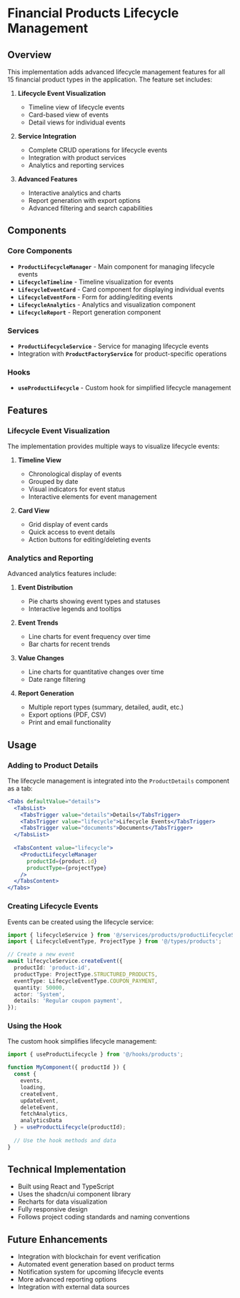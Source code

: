 # Financial Products Lifecycle Management

## Overview

This implementation adds advanced lifecycle management features for all 15 financial product types in the application. The feature set includes:

1. **Lifecycle Event Visualization**
   - Timeline view of lifecycle events
   - Card-based view of events
   - Detail views for individual events

2. **Service Integration**
   - Complete CRUD operations for lifecycle events
   - Integration with product services
   - Analytics and reporting services

3. **Advanced Features**
   - Interactive analytics and charts
   - Report generation with export options
   - Advanced filtering and search capabilities

## Components

### Core Components

- **`ProductLifecycleManager`** - Main component for managing lifecycle events
- **`LifecycleTimeline`** - Timeline visualization for events
- **`LifecycleEventCard`** - Card component for displaying individual events
- **`LifecycleEventForm`** - Form for adding/editing events
- **`LifecycleAnalytics`** - Analytics and visualization component
- **`LifecycleReport`** - Report generation component

### Services

- **`ProductLifecycleService`** - Service for managing lifecycle events
- Integration with **`ProductFactoryService`** for product-specific operations

### Hooks

- **`useProductLifecycle`** - Custom hook for simplified lifecycle management

## Features

### Lifecycle Event Visualization

The implementation provides multiple ways to visualize lifecycle events:

1. **Timeline View**
   - Chronological display of events
   - Grouped by date
   - Visual indicators for event status
   - Interactive elements for event management

2. **Card View**
   - Grid display of event cards
   - Quick access to event details
   - Action buttons for editing/deleting events

### Analytics and Reporting

Advanced analytics features include:

1. **Event Distribution**
   - Pie charts showing event types and statuses
   - Interactive legends and tooltips

2. **Event Trends**
   - Line charts for event frequency over time
   - Bar charts for recent trends

3. **Value Changes**
   - Line charts for quantitative changes over time
   - Date range filtering

4. **Report Generation**
   - Multiple report types (summary, detailed, audit, etc.)
   - Export options (PDF, CSV)
   - Print and email functionality

## Usage

### Adding to Product Details

The lifecycle management is integrated into the `ProductDetails` component as a tab:

```jsx
<Tabs defaultValue="details">
  <TabsList>
    <TabsTrigger value="details">Details</TabsTrigger>
    <TabsTrigger value="lifecycle">Lifecycle Events</TabsTrigger>
    <TabsTrigger value="documents">Documents</TabsTrigger>
  </TabsList>
  
  <TabsContent value="lifecycle">
    <ProductLifecycleManager 
      productId={product.id}
      productType={projectType}
    />
  </TabsContent>
</Tabs>
```

### Creating Lifecycle Events

Events can be created using the lifecycle service:

```typescript
import { lifecycleService } from '@/services/products/productLifecycleService';
import { LifecycleEventType, ProjectType } from '@/types/products';

// Create a new event
await lifecycleService.createEvent({
  productId: 'product-id',
  productType: ProjectType.STRUCTURED_PRODUCTS,
  eventType: LifecycleEventType.COUPON_PAYMENT,
  quantity: 50000,
  actor: 'System',
  details: 'Regular coupon payment',
});
```

### Using the Hook

The custom hook simplifies lifecycle management:

```typescript
import { useProductLifecycle } from '@/hooks/products';

function MyComponent({ productId }) {
  const { 
    events,
    loading,
    createEvent,
    updateEvent,
    deleteEvent,
    fetchAnalytics,
    analyticsData
  } = useProductLifecycle(productId);
  
  // Use the hook methods and data
}
```

## Technical Implementation

- Built using React and TypeScript
- Uses the shadcn/ui component library
- Recharts for data visualization
- Fully responsive design
- Follows project coding standards and naming conventions

## Future Enhancements

- Integration with blockchain for event verification
- Automated event generation based on product terms
- Notification system for upcoming lifecycle events
- More advanced reporting options
- Integration with external data sources
